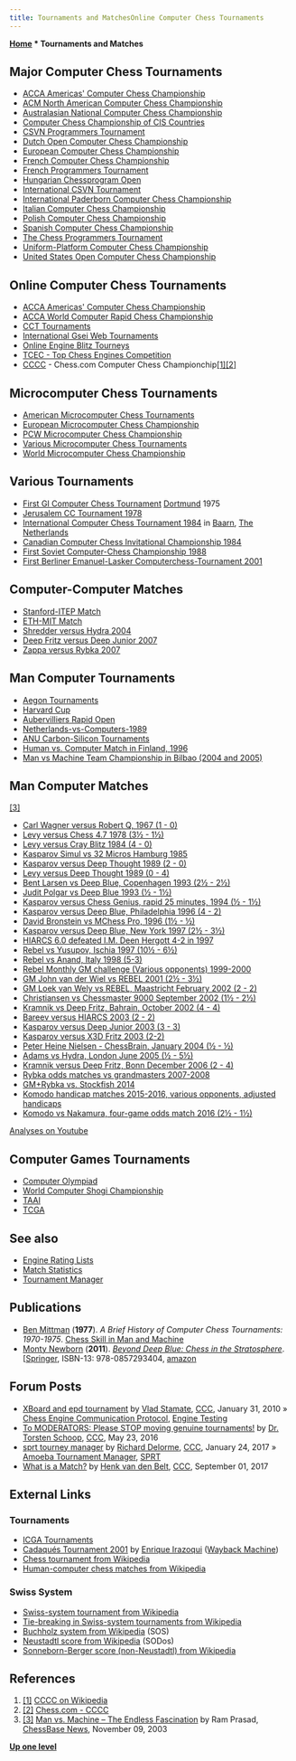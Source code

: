 ```yaml
---
title: Tournaments and MatchesOnline Computer Chess Tournaments
---
```

**[Home](Home "Home") \* Tournaments and Matches**



## Major Computer Chess Tournaments


* [ACCA Americas' Computer Chess Championship](ACCA_Americas%27_Computer_Chess_Championship "ACCA Americas' Computer Chess Championship")
* [ACM North American Computer Chess Championship](ACM_North_American_Computer_Chess_Championship "ACM North American Computer Chess Championship")
* [Australasian National Computer Chess Championship](Australasian_National_Computer_Chess_Championship "Australasian National Computer Chess Championship")
* [Computer Chess Championship of CIS Countries](Computer_Chess_Championship_of_CIS_Countries "Computer Chess Championship of CIS Countries")
* [CSVN Programmers Tournament](CSVN_Programmers_Tournament "CSVN Programmers Tournament")
* [Dutch Open Computer Chess Championship](Dutch_Open_Computer_Chess_Championship "Dutch Open Computer Chess Championship")
* [European Computer Chess Championship](European_Computer_Chess_Championship "European Computer Chess Championship")
* [French Computer Chess Championship](French_Computer_Chess_Championship "French Computer Chess Championship")
* [French Programmers Tournament](French_Programmers_Tournament "French Programmers Tournament")
* [Hungarian Chessprogram Open](Hungarian_Chessprogram_Open "Hungarian Chessprogram Open")
* [International CSVN Tournament](International_CSVN_Tournament "International CSVN Tournament")
* [International Paderborn Computer Chess Championship](IPCCC "IPCCC")
* [Italian Computer Chess Championship](Italian_Computer_Chess_Championship "Italian Computer Chess Championship")
* [Polish Computer Chess Championship](Polish_Computer_Chess_Championship "Polish Computer Chess Championship")
* [Spanish Computer Chess Championship](Spanish_Computer_Chess_Championship "Spanish Computer Chess Championship")
* [The Chess Programmers Tournament](The_Chess_Programmers_Tournament "The Chess Programmers Tournament")
* [Uniform-Platform Computer Chess Championship](Uniform-Platform_Computer_Chess_Championship "Uniform-Platform Computer Chess Championship")
* [United States Open Computer Chess Championship](United_States_Open_Computer_Chess_Championship "United States Open Computer Chess Championship")


## Online Computer Chess Tournaments


* [ACCA Americas' Computer Chess Championship](ACCA_Americas%27_Computer_Chess_Championship "ACCA Americas' Computer Chess Championship")
* [ACCA World Computer Rapid Chess Championship](ACCA_World_Computer_Rapid_Chess_Championship "ACCA World Computer Rapid Chess Championship")
* [CCT Tournaments](CCT_Tournaments "CCT Tournaments")
* [International Gsei Web Tournaments](Italian_Computer_Chess_Championship#IGWT "Italian Computer Chess Championship")
* [Online Engine Blitz Tourneys](index.php?title=Online_Engine_Blitz_Tourneys&action=edit&redlink=1 "Online Engine Blitz Tourneys (page does not exist)")
* [TCEC - Top Chess Engines Competition](TCEC "TCEC")
* [CCCC](index.php?title=CCCC&action=edit&redlink=1 "CCCC (page does not exist)") - Chess.com Computer Chess Championchip<a id="cite-note-1" href="#cite-ref-1">[1]</a><a id="cite-note-2" href="#cite-ref-2">[2]</a>


## Microcomputer Chess Tournaments


* [American Microcomputer Chess Tournaments](American_Microcomputer_Chess_Tournaments "American Microcomputer Chess Tournaments")
* [European Microcomputer Chess Championship](European_Microcomputer_Chess_Championship "European Microcomputer Chess Championship")
* [PCW Microcomputer Chess Championship](PCW_Microcomputer_Chess_Championship "PCW Microcomputer Chess Championship")
* [Various Microcomputer Chess Tournaments](Various_Microcomputer_Chess_Tournaments "Various Microcomputer Chess Tournaments")
* [World Microcomputer Chess Championship](World_Microcomputer_Chess_Championship "World Microcomputer Chess Championship")


## Various Tournaments


* [First GI Computer Chess Tournament](First_GI_Computer_Chess_Tournament "First GI Computer Chess Tournament") [Dortmund](https://en.wikipedia.org/wiki/Dortmund) 1975
* [Jerusalem CC Tournament 1978](Jerusalem_CC_Tournament_1978 "Jerusalem CC Tournament 1978")
* [International Computer Chess Tournament 1984](International_Computer_Chess_Tournament_1984 "International Computer Chess Tournament 1984") in [Baarn](https://en.wikipedia.org/wiki/Baarn), [The Netherlands](https://en.wikipedia.org/wiki/Netherlands)
* [Canadian Computer Chess Invitational Championship 1984](Canadian_Computer_Chess_Invitational_Championship_1984 "Canadian Computer Chess Invitational Championship 1984")
* [First Soviet Computer-Chess Championship 1988](First_Soviet_Computer-Chess_Championship_1988 "First Soviet Computer-Chess Championship 1988")
* [First Berliner Emanuel-Lasker Computerchess-Tournament 2001](BELCT_2001 "BELCT 2001")


## Computer-Computer Matches


* [Stanford-ITEP Match](Stanford-ITEP_Match "Stanford-ITEP Match")
* [ETH-MIT Match](Charly#ETHMIT "Charly")
* [Shredder versus Hydra 2004](Shredder_versus_Hydra_2004 "Shredder versus Hydra 2004")
* [Deep Fritz versus Deep Junior 2007](Deep_Fritz_versus_Deep_Junior_2007 "Deep Fritz versus Deep Junior 2007")
* [Zappa versus Rybka 2007](Zappa_versus_Rybka_2007 "Zappa versus Rybka 2007")


## Man Computer Tournaments


* [Aegon Tournaments](Aegon_Tournaments "Aegon Tournaments")
* [Harvard Cup](Harvard_Cup "Harvard Cup")
* [Aubervilliers Rapid Open](Aubervilliers_Rapid_Open "Aubervilliers Rapid Open")
* [Netherlands-vs-Computers-1989](Netherlands-vs-Computers-1989 "Netherlands-vs-Computers-1989")
* [ANU Carbon-Silicon Tournaments](ANU_Carbon-Silicon_Tournaments "ANU Carbon-Silicon Tournaments")
* [Human vs. Computer Match in Finland, 1996](Human_vs._Computer_Match_in_Finland,_1996 "Human vs. Computer Match in Finland, 1996")
* [Man vs Machine Team Championship in Bilbao (2004 and 2005)](Man_vs_Machine_Team_Championship "Man vs Machine Team Championship")


## Man Computer Matches


<a id="cite-note-3" href="#cite-ref-3">[3]</a>



* [Carl Wagner versus Robert Q, 1967 (1 - 0)](Mac_Hack#RobertQ "Mac Hack")
* [Levy versus Chess 4.7 1978 (3½ - 1½)](Levy_versus_Chess_1978 "Levy versus Chess 1978")
* [Levy versus Cray Blitz 1984 (4 - 0)](Advances_in_Computer_Chess_4#LevyCrayBlitz "Advances in Computer Chess 4")
* [Kasparov Simul vs 32 Micros Hamburg 1985](Kasparov_Simul_vs_32_Micros_Hamburg_1985 "Kasparov Simul vs 32 Micros Hamburg 1985")
* [Kasparov versus Deep Thought 1989 (2 - 0)](Kasparov_versus_Deep_Thought_1989 "Kasparov versus Deep Thought 1989")
* [Levy versus Deep Thought 1989 (0 - 4)](Levy_versus_Deep_Thought_1989 "Levy versus Deep Thought 1989")
* [Bent Larsen vs Deep Blue, Copenhagen 1993 (2½ - 2½)](http://www.chessgames.com/perl/chess.pl?pid=29912&pid2=11227)
* [Judit Polgar vs Deep Blue 1993 (½ - 1½)](http://www.chessgames.com/perl/chess.pl?pid=29912&pid2=12190)
* [Kasparov versus Chess Genius, rapid 25 minutes, 1994 (½ - 1½)](Chess_Genius#IntelGrandPrix "Chess Genius")
* [Kasparov versus Deep Blue, Philadelphia 1996 (4 - 2)](Kasparov_versus_Deep_Blue_1996 "Kasparov versus Deep Blue 1996")
* [David Bronstein vs MChess Pro, 1996 (1½ - ½)](Advances_in_Computer_Chess_8#Games "Advances in Computer Chess 8")
* [Kasparov versus Deep Blue, New York 1997 (2½ - 3½)](Kasparov_versus_Deep_Blue_1997 "Kasparov versus Deep Blue 1997")
* [HIARCS 6.0 defeated I.M. Deen Hergott 4-2 in 1997](http://hiarcs.net/forums/viewtopic.php?p=8403&sid=510214f39c17cfe01e4eb769946e42e0#8403)
* [Rebel vs Yusupov, Ischia 1997 (10½ - 6½)](http://www.rebel.nl/italy.htm)
* [Rebel vs Anand, Italy 1998 (5-3)](http://www.rebel.nl/anand.htm)
* [Rebel Monthly GM challenge (Various opponents) 1999-2000](http://www.rebel.nl/gm.htm)
* [GM John van der Wiel vs REBEL 2001 (2½ - 3½)](http://www.rebel.nl/rebwiel.htm)
* [GM Loek van Wely vs REBEL, Maastricht February 2002 (2 - 2)](http://www.rebel.nl/reb-wely.htm)
* [Christiansen vs Chessmaster 9000 September 2002 (1½ - 2½)](http://www.chessgames.com/perl/ezsearch.pl?search=Larry+Christiansen+vs+Chessmaster+)
* [Kramnik vs Deep Fritz, Bahrain, October 2002 (4 - 4)](Kramnik_versus_Deep_Fritz_2002 "Kramnik versus Deep Fritz 2002")
* [Bareev versus HIARCS 2003 (2 - 2)](Bareev_versus_HIARCS_2003 "Bareev versus HIARCS 2003")
* [Kasparov versus Deep Junior 2003 (3 - 3)](Kasparov_versus_Deep_Junior_2003 "Kasparov versus Deep Junior 2003")
* [Kasparov versus X3D Fritz 2003 (2-2)](Kasparov_versus_X3D_Fritz_2003 "Kasparov versus X3D Fritz 2003")
* [Peter Heine Nielsen - ChessBrain, January 2004 (½ - ½)](ChessBrain#game "ChessBrain")
* [Adams vs Hydra, London June 2005 (½ - 5½)](https://www.chessbase.com/newsdetail.asp?newsid=2476)
* [Kramnik versus Deep Fritz, Bonn December 2006 (2 - 4)](Kramnik_versus_Deep_Fritz_2006 "Kramnik versus Deep Fritz 2006")
* [Rybka odds matches vs grandmasters 2007-2008](http://www.rybkachess.com/index.php?auswahl=Events)
* [GM+Rybka vs. Stockfish 2014](Stockfish#Matches "Stockfish")
* [Komodo handicap matches 2015-2016, various opponents, adjusted handicaps](http://komodochess.com/store/pages.php?cmsid=17)
* [Komodo vs Nakamura, four-game odds match 2016 (2½ - 1½)](https://www.chess.com/news/view/komodo-beats-nakamura-in-final-battle-1331)


 [Analyses on Youtube](https://www.youtube.com/results?search_query=komodo+nakamura+odds)
## Computer Games Tournaments


* [Computer Olympiad](Computer_Olympiad "Computer Olympiad")
* [World Computer Shogi Championship](World_Computer_Shogi_Championship "World Computer Shogi Championship")
* [TAAI](index.php?title=TAAI&action=edit&redlink=1 "TAAI (page does not exist)")
* [TCGA](index.php?title=TCGA&action=edit&redlink=1 "TCGA (page does not exist)")


## See also


* [Engine Rating Lists](Engine_Rating_Lists "Engine Rating Lists")
* [Match Statistics](Match_Statistics "Match Statistics")
* [Tournament Manager](Tournament_Manager "Tournament Manager")


## Publications


* [Ben Mittman](Ben_Mittman "Ben Mittman") (**1977**). *A Brief History of Computer Chess Tournaments: 1970-1975*. [Chess Skill in Man and Machine](Chess_Skill_in_Man_and_Machine "Chess Skill in Man and Machine")
* [Monty Newborn](Monroe_Newborn "Monroe Newborn") (**2011**). *[Beyond Deep Blue: Chess in the Stratosphere](http://www.springer.com/computer/general+issues/book/978-0-85729-340-4)*. [[Springer](https://en.wikipedia.org/wiki/Springer_Science%2BBusiness_Media), ISBN-13: 978-0857293404, [amazon](http://www.amazon.com/Beyond-Deep-Blue-Chess-Stratosphere/dp/0857293400)


 [](http://www.springer.com/computer/general+issues/book/978-0-85729-340-4) 
## Forum Posts


* [XBoard and epd tournament](http://www.talkchess.com/forum/viewtopic.php?t=32254) by [Vlad Stamate](Vlad_Stamate "Vlad Stamate"), [CCC](CCC "CCC"), January 31, 2010 » [Chess Engine Communication Protocol](Chess_Engine_Communication_Protocol "Chess Engine Communication Protocol"), [Engine Testing](Engine_Testing "Engine Testing")
* [To MODERATORS: Please STOP moving genuine tournaments!](http://www.talkchess.com/forum/viewtopic.php?t=60247) by [Dr. Torsten Schoop](index.php?title=Torsten_Schoop&action=edit&redlink=1 "Torsten Schoop (page does not exist)"), [CCC](CCC "CCC"), May 23, 2016
* [sprt tourney manager](http://www.talkchess.com/forum/viewtopic.php?t=62922) by [Richard Delorme](Richard_Delorme "Richard Delorme"), [CCC](CCC "CCC"), January 24, 2017 » [Amoeba Tournament Manager](Amoeba#TournamentManager "Amoeba"), [SPRT](Match_Statistics#SPRT "Match Statistics")
* [What is a Match?](http://www.talkchess.com/forum/viewtopic.php?t=65061) by [Henk van den Belt](index.php?title=Henk_van_den_Belt&action=edit&redlink=1 "Henk van den Belt (page does not exist)"), [CCC](CCC "CCC"), September 01, 2017


## External Links


### Tournaments


* [ICGA Tournaments](https://www.game-ai-forum.org/icga-tournaments/)
* [Cadaqués Tournament 2001](https://web.archive.org/web/20010127115000/http://www.computerschach.de/tourn/cad2001/cad2001.htm) by [Enrique Irazoqui](Enrique_Irazoqui "Enrique Irazoqui") ([Wayback Machine](https://en.wikipedia.org/wiki/Wayback_Machine))
* [Chess tournament from Wikipedia](https://en.wikipedia.org/wiki/Chess_tournament)
* [Human-computer chess matches from Wikipedia](https://en.wikipedia.org/wiki/Human%E2%80%93computer_chess_matches)


### Swiss System


* [Swiss-system tournament from Wikipedia](https://en.wikipedia.org/wiki/Swiss_system_tournament)
* [Tie-breaking in Swiss-system tournaments from Wikipedia](https://en.wikipedia.org/wiki/Tie-breaking_in_Swiss_system_tournaments)
* [Buchholz system from Wikipedia](https://en.wikipedia.org/wiki/Buchholz_system) (SOS)
* [Neustadtl score from Wikipedia](https://en.wikipedia.org/wiki/Neustadtl_score) (SODos)
* [Sonneborn-Berger score (non-Neustadtl) from Wikipedia](https://en.wikipedia.org/wiki/Sonneborn-Berger_score_%28non-Neustadtl%29)


## References


1. <a id="cite-ref-1" href="#cite-note-1">[1]</a> [CCCC on Wikipedia](https://en.wikipedia.org/wiki/Chess.com#Chess.com_Computer_Chess_Championship)
2. <a id="cite-ref-2" href="#cite-note-2">[2]</a> [Chess.com - CCCC](https://www.chess.com/computer-chess-championship)
3. <a id="cite-ref-3" href="#cite-note-3">[3]</a> [Man vs. Machine – The Endless Fascination](https://en.chessbase.com/post/man-vs-machine-the-endle-fascination) by Ram Prasad, [ChessBase News](ChessBase "ChessBase"), November 09, 2003

**[Up one level](Home "Home")**







 

